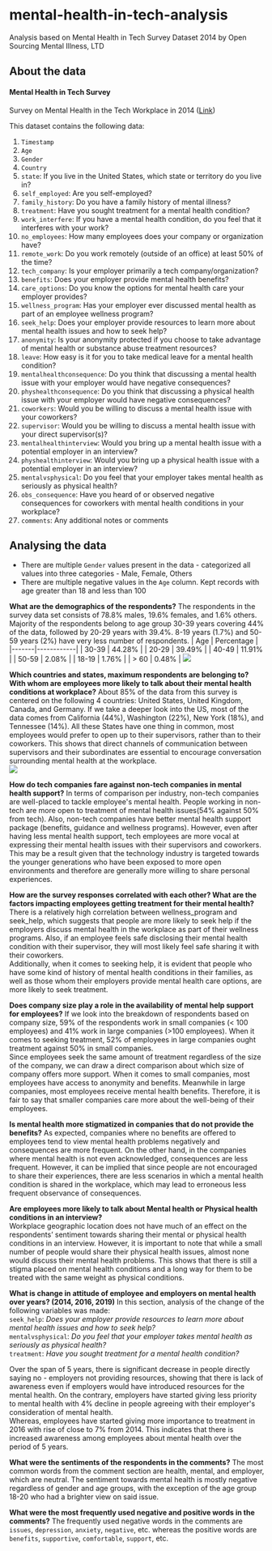 # mental-health-in-tech-analysis
Analysis based on Mental Health in Tech Survey Dataset 2014 by Open Sourcing Mental Illness, LTD

## About the data
#### Mental Health in Tech Survey
Survey on Mental Health in the Tech Workplace in 2014 ([Link](https://www.kaggle.com/osmi/mental-health-in-tech-survey))
  
This dataset contains the following data:  
1. `Timestamp`  
2. `Age`  
3. `Gender`  
4. `Country`  
5. `state`: If you live in the United States, which state or territory do you live in?  
6. `self_employed`: Are you self-employed?  
7. `family_history`: Do you have a family history of mental illness?  
8. `treatment`: Have you sought treatment for a mental health condition?  
9. `work_interfere`: If you have a mental health condition, do you feel that it interferes with your work?  
10. `no_employees`: How many employees does your company or organization have?  
11. `remote_work`: Do you work remotely (outside of an office) at least 50% of the time?  
12. `tech_company`: Is your employer primarily a tech company/organization?  
13. `benefits`: Does your employer provide mental health benefits?  
14. `care_options`: Do you know the options for mental health care your employer provides?  
15. `wellness_program`: Has your employer ever discussed mental health as part of an employee wellness program?  
16. `seek_help`: Does your employer provide resources to learn more about mental health issues and how to seek help?  
17. `anonymity`: Is your anonymity protected if you choose to take advantage of mental health or substance abuse treatment resources?  
18. `leave`: How easy is it for you to take medical leave for a mental health condition?  
19. `mentalhealthconsequence`: Do you think that discussing a mental health issue with your employer would have negative consequences?  
20. `physhealthconsequence`: Do you think that discussing a physical health issue with your employer would have negative consequences?  
21. `coworkers`: Would you be willing to discuss a mental health issue with your coworkers?  
22. `supervisor`: Would you be willing to discuss a mental health issue with your direct supervisor(s)?  
23. `mentalhealthinterview`: Would you bring up a mental health issue with a potential employer in an interview?  
24. `physhealthinterview`: Would you bring up a physical health issue with a potential employer in an interview?  
25. `mentalvsphysical`: Do you feel that your employer takes mental health as seriously as physical health?  
26. `obs_consequence`: Have you heard of or observed negative consequences for coworkers with mental health conditions in your workplace?  
27. `comments`: Any additional notes or comments    
  
  
## Analysing the data
* There are multiple `Gender` values present in the data - categorized all values into three categories - Male, Female, Others  
* There are multiple negative values in the `Age` column. Kept records with age greater than 18 and less than 100  

**What are the demographics of the respondents?** 
The respondents in the survey data set consists of 78.8% males, 19.6% females, and 1.6% others. Majority of the respondents belong to age group 30-39 years covering 44% of the data, followed by 20-29 years with 39.4%. 8-19 years (1.7%) and 50-59 years (2%) have very less number of respondents. 
| Age   | Percentage |
|-------|------------|
| 30-39 | 44.28%     |
| 20-29 | 39.49%     |
| 40-49 | 11.91%     |
| 50-59 | 2.08%      |
| 18-19 | 1.76%      |
| > 60  | 0.48%      |
![](unnamed-chunk-6-1.png)<!-- -->  

**Which countries and states, maximum respondents are belonging to? With whom are employees more likely to talk about their mental health conditions at workplace?**
About 85% of the data from this survey is centered on the following 4 countries: United States, United Kingdom, Canada, and Germany. If we take a deeper look into the US, most of the data comes from California (44%), Washington (22%), New York (18%), and Tennessee (14%).  All these States have one thing in common, most employees would prefer to open up to their supervisors, rather than to their coworkers. This shows that direct channels of communication between supervisors and their subordinates are essential to encourage conversation surrounding mental health at the workplace.   
<img src="unnamed-chunk-7-1.png" style="display: block; margin: auto;" />  

**How do tech companies fare against non-tech companies in mental health support?** 
In terms of comparison per industry, non-tech companies are well-placed to tackle employee's mental health. People working in non-tech are more open to treatment of mental health issues(54% against 50% from tech). Also, non-tech companies have better mental health support package (benefits, guidance and wellness programs). However, even after having less mental health support, tech employees are more vocal at expressing their mental health issues with their supervisors and coworkers. This may be a result given that the technology industry is targeted towards the younger generations who have been exposed to more open environments and therefore are generally more willing to share personal experiences.

**How are the survey responses correlated with each other? What are the factors impacting employees getting treatment for their mental health?**
There is a relatively high correlation between wellness_program and seek_help, which suggests that people are more likely to seek help if the employers discuss mental health in the workplace as part of their wellness programs. Also, if an employee feels safe disclosing their mental health condition with their supervisor, they will most likely feel safe sharing it with their coworkers.    
Additionally, when it comes to seeking help, it is evident that people who have some kind of history of mental health conditions in their families, as well as those whom their employers provide mental health care options, are more likely to seek treatment.

**Does company size play a role in the availability of mental help support for employees?**
If we look into the breakdown of respondents based on company size, 59% of the respondents work in small companies (< 100 employees) and 41% work in large companies (>100 employees). When it comes to seeking treatment, 52% of employees in large companies ought treatment against 50% in small companies.    
Since employees seek the same amount of treatment regardless of the size of the company, we can draw a direct comparison about which size of company offers more support. When it comes to small companies, most employees have access to anonymity and benefits. Meanwhile in large companies, most employees receive mental health benefits. Therefore, it is fair to say that smaller companies care more about the well-being of their employees.  

**Is mental health more stigmatized in companies that do not provide the benefits?**
As expected, companies where no benefits are offered to employees tend to view mental health problems negatively and consequences are more frequent. On the other hand, in the companies where mental health is not even acknowledged, consequences are less frequent. However, it can be implied that since people are not encouraged to share their experiences, there are less scenarios in which a mental health condition is shared in the workplace, which may lead to erroneous less frequent observance of consequences.  

**Are employees more likely to talk about Mental health or Physical health conditions in an interview?**  
Workplace geographic location does not have much of an effect on the respondents’ sentiment towards sharing their mental or physical health conditions in an interview. However, it is important to note that while a small number of people would share their physical health issues, almost none would discuss their mental health problems. This shows that there is still a stigma placed on mental health conditions and a long way for them to be treated with the same weight as physical conditions. 

**What is change in attitude of employee and employers on mental health over years? (2014, 2016, 2019)** 
In this section, analysis of the change of the following variables was made:   
`seek_help`: *Does your employer provide resources to learn more about mental health issues and how to seek help?*  
`mentalvsphysical`: *Do you feel that your employer takes mental health as seriously as physical health?*  
`treatment`: *Have you sought treatment for a mental health condition?* 

Over the span of 5 years, there is significant decrease in people directly saying no - employers not providing resources, showing that there is lack of awareness even if employers would have introduced resources for the mental health. On the contrary, employers have started giving less priority to mental health with 4% decline in people agreeing with their employer's consideration of mental health.    
Whereas, employees have started giving more importance to treatment in 2016 with rise of close to 7% from 2014. This indicates that there is increased awareness among employees about mental health over the period of 5 years.

**What were the sentiments of the respondents in the comments?**
The most common words from the comment section are health, mental, and employer, which are neutral. The sentiment towards mental health is mostly negative regardless of gender and age groups, with the exception of the age group 18-20 who had a brighter view on said issue.  

**What were the most frequently used negative and positive words in the comments?**
The frequently used negative words in the comments are `issues`, `depression`, `anxiety`, `negative`, etc. whereas the positive words are `benefits`, `supportive`, `comfortable`, `support`, etc. 


